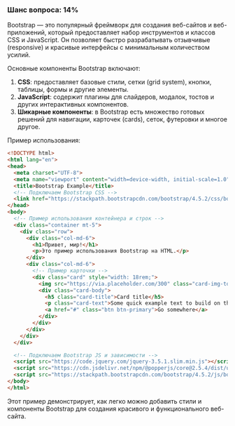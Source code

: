 ### Шанс вопроса: 14%

Bootstrap — это популярный фреймворк для создания веб-сайтов и веб-приложений, который предоставляет набор инструментов и классов CSS и JavaScript. Он позволяет быстро разрабатывать отзывчивые (responsive) и красивые интерфейсы с минимальным количеством усилий.

Основные компоненты Bootstrap включают:
1. **CSS**: предоставляет базовые стили, сетки (grid system), кнопки, таблицы, формы и другие элементы.
2. **JavaScript**: содержит плагины для слайдеров, модалок, тостов и других интерактивных компонентов.
3. **Шикарные компоненты**: в Bootstrap есть множество готовых решений для навигации, карточек (cards), сеток, футеровки и многое другое.

Пример использования:
```html
<!DOCTYPE html>
<html lang="en">
<head>
  <meta charset="UTF-8">
  <meta name="viewport" content="width=device-width, initial-scale=1.0">
  <title>Bootstrap Example</title>
  <!-- Подключаем Bootstrap CSS -->
  <link href="https://stackpath.bootstrapcdn.com/bootstrap/4.5.2/css/bootstrap.min.css" rel="stylesheet">
</head>
<body>
  <!-- Пример использования контейнера и строк -->
  <div class="container mt-5">
    <div class="row">
      <div class="col-md-6">
        <h1>Привет, мир!</h1>
        <p>Это пример использования Bootstrap на HTML.</p>
      </div>
      <div class="col-md-6">
        <!-- Пример карточки -->
        <div class="card" style="width: 18rem;">
          <img src="https://via.placeholder.com/300" class="card-img-top" alt="...">
          <div class="card-body">
            <h5 class="card-title">Card title</h5>
            <p class="card-text">Some quick example text to build on the card title and make up the bulk of the card's content.</p>
            <a href="#" class="btn btn-primary">Go somewhere</a>
          </div>
        </div>
      </div>
    </div>
  </div>

  <!-- Подключаем Bootstrap JS и зависимости -->
  <script src="https://code.jquery.com/jquery-3.5.1.slim.min.js"></script>
  <script src="https://cdn.jsdelivr.net/npm/@popperjs/core@2.5.4/dist/umd/popper.min.js"></script>
  <script src="https://stackpath.bootstrapcdn.com/bootstrap/4.5.2/js/bootstrap.min.js"></script>
</body>
</html>
```

Этот пример демонстрирует, как легко можно добавить стили и компоненты Bootstrap для создания красивого и функционального веб-сайта.